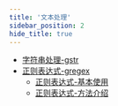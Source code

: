 ```yaml
---
title: '文本处理'
sidebar_position: 2
hide_title: true
---
```


- [字符串处理-gstr](output/goframe-v2.4-md/组件列表/文本处理/字符串处理-gstr)
- [正则表达式-gregex](output/goframe-v2.4-md/组件列表/文本处理/正则表达式-gregex)
  - [正则表达式-基本使用](output/goframe-v2.4-md/组件列表/文本处理/正则表达式-gregex/正则表达式-基本使用)
  - [正则表达式-方法介绍](output/goframe-v2.4-md/组件列表/文本处理/正则表达式-gregex/正则表达式-方法介绍)